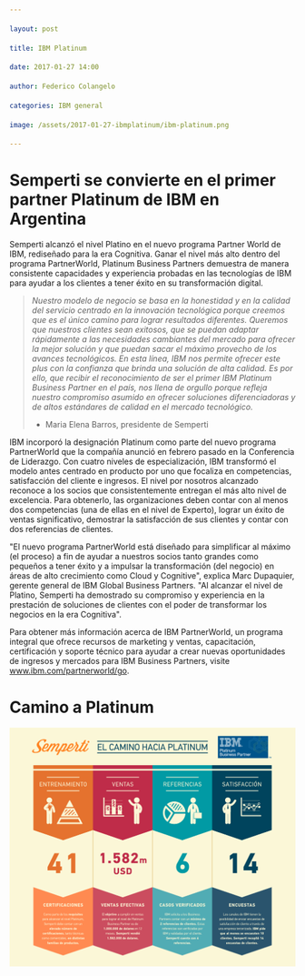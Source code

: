 ```yaml
---

layout: post

title: IBM Platinum 

date: 2017-01-27 14:00

author: Federico Colangelo

categories: IBM general

image: /assets/2017-01-27-ibmplatinum/ibm-platinum.png

---
```


# Semperti se convierte en el primer partner Platinum de IBM en Argentina

Semperti alcanzó el nivel Platino en el nuevo programa Partner World de IBM, rediseñado para la era Cognitiva. Ganar el nivel más alto dentro del programa PartnerWorld, Platinum Business Partners demuestra de manera consistente capacidades y experiencia probadas en las tecnologías de IBM para ayudar a los clientes a tener éxito en su transformación digital.

> _Nuestro modelo de negocio se basa en la honestidad y en la calidad del servicio centrado en la innovación tecnológica porque creemos que es el único camino para lograr resultados diferentes. Queremos que nuestros clientes sean exitosos, que se puedan adaptar rápidamente a las necesidades cambiantes del mercado para ofrecer la mejor solución y que puedan sacar el máximo provecho de los avances tecnológicos. En esta línea, IBM nos permite ofrecer este plus con la confianza que brinda una solución de alta calidad. Es por ello, que recibir el reconocimiento de ser el primer IBM Platinum Business Partner en el país, nos llena de orgullo porque refleja nuestro compromiso asumido en ofrecer soluciones diferenciadoras y de altos estándares de calidad en el mercado tecnológico._
> - Maria Elena Barros, presidente de Semperti

IBM incorporó la designación Platinum como parte del nuevo programa PartnerWorld que la compañía anunció en febrero pasado en la Conferencia de Liderazgo. Con cuatro niveles de especialización, IBM transformó el modelo antes centrado en producto por uno que focaliza en competencias, satisfacción del cliente e ingresos. El nivel por nosotros alcanzado reconoce a los socios que consistentemente entregan el más alto nivel de excelencia. Para obtenerlo, las organizaciones deben contar con al menos dos competencias (una de ellas en el nivel de Experto), lograr un éxito de ventas significativo, demostrar la satisfacción de sus clientes y contar con dos referencias de clientes.

"El nuevo programa PartnerWorld está diseñado para simplificar al máximo (el proceso) a fin de ayudar a nuestros socios tanto grandes como pequeños a tener éxito y a impulsar la transformación (del negocio) en áreas de alto crecimiento como Cloud y Cognitive", explica Marc Dupaquier, gerente general de IBM Global Business Partners. "Al alcanzar el nivel de Platino, Semperti ha demostrado su compromiso y experiencia en la prestación de soluciones de clientes con el poder de transformar los negocios en la era Cognitiva".

Para obtener más información acerca de IBM PartnerWorld, un programa integral que ofrece recursos de marketing y ventas, capacitación, certificación y soporte técnico para ayudar a crear nuevas oportunidades de ingresos y mercados para IBM Business Partners, visite www.ibm.com/partnerworld/go.

# Camino a Platinum

![Infografía Platinum](/assets/2017-01-27-ibmplatinum/infografia-platinum.png)
